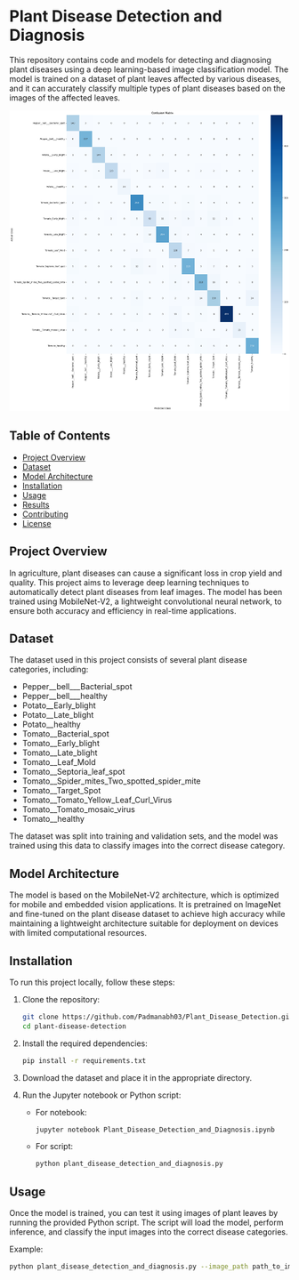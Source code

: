# Plant Disease Detection and Diagnosis

This repository contains code and models for detecting and diagnosing plant diseases using a deep learning-based image classification model. The model is trained on a dataset of plant leaves affected by various diseases, and it can accurately classify multiple types of plant diseases based on the images of the affected leaves.

![Confusion Matrix](images/CNF_Plant_Disease.png)

## Table of Contents
- [Project Overview](#project-overview)
- [Dataset](#dataset)
- [Model Architecture](#model-architecture)
- [Installation](#installation)
- [Usage](#usage)
- [Results](#results)
- [Contributing](#contributing)
- [License](#license)

## Project Overview

In agriculture, plant diseases can cause a significant loss in crop yield and quality. This project aims to leverage deep learning techniques to automatically detect plant diseases from leaf images. The model has been trained using MobileNet-V2, a lightweight convolutional neural network, to ensure both accuracy and efficiency in real-time applications.

## Dataset

The dataset used in this project consists of several plant disease categories, including:

- Pepper__bell___Bacterial_spot
- Pepper__bell___healthy
- Potato__Early_blight
- Potato__Late_blight
- Potato__healthy
- Tomato__Bacterial_spot
- Tomato__Early_blight
- Tomato__Late_blight
- Tomato__Leaf_Mold
- Tomato__Septoria_leaf_spot
- Tomato__Spider_mites_Two_spotted_spider_mite
- Tomato__Target_Spot
- Tomato__Tomato_Yellow_Leaf_Curl_Virus
- Tomato__Tomato_mosaic_virus
- Tomato__healthy

The dataset was split into training and validation sets, and the model was trained using this data to classify images into the correct disease category.

## Model Architecture

The model is based on the MobileNet-V2 architecture, which is optimized for mobile and embedded vision applications. It is pretrained on ImageNet and fine-tuned on the plant disease dataset to achieve high accuracy while maintaining a lightweight architecture suitable for deployment on devices with limited computational resources.

## Installation

To run this project locally, follow these steps:

1. Clone the repository:
    ```bash
    git clone https://github.com/Padmanabh03/Plant_Disease_Detection.git
    cd plant-disease-detection
    ```

2. Install the required dependencies:
    ```bash
    pip install -r requirements.txt
    ```

3. Download the dataset and place it in the appropriate directory.

4. Run the Jupyter notebook or Python script:
    - For notebook:
      ```bash
      jupyter notebook Plant_Disease_Detection_and_Diagnosis.ipynb
      ```
    - For script:
      ```bash
      python plant_disease_detection_and_diagnosis.py
      ```

## Usage

Once the model is trained, you can test it using images of plant leaves by running the provided Python script. The script will load the model, perform inference, and classify the input images into the correct disease categories.

Example:

```bash
python plant_disease_detection_and_diagnosis.py --image_path path_to_image
